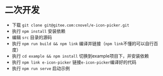 # 二次开发

- 下载 `git clone git@gitee.com:cnovel/e-icon-picker.git`
- 执行 `npm install` 安装依赖
- 编辑 `src` 目录的源码
- 执行 `npm run build && npm link` 编译并链接（`npm link`不懂的可以自行百度）
- 执行 `cd example && npm install` 切换到example项目下，并安装依赖
- 执行 `npm link e-icon-picker` 链接`e-icon-picker`编译好的代码
- 执行 `npm run serve` 启动示例
